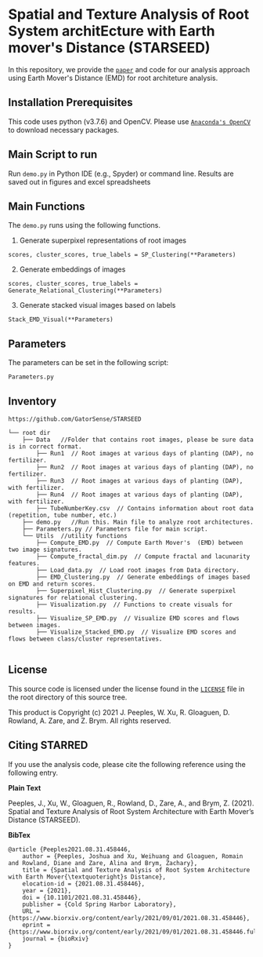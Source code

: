 # Spatial and Texture Analysis of Root System architEcture with Earth mover's Distance (STARSEED)


In this repository, we provide the [`paper`](https://www.biorxiv.org/content/10.1101/2021.08.31.458446v1) and code for our analysis approach using Earth Mover's Distance (EMD) for root architeture analysis.

## Installation Prerequisites

This code uses python (v3.7.6) and OpenCV. 
Please use [`Anaconda's OpenCV`](https://anaconda.org/conda-forge/opencv) to download necessary packages.

## Main Script to run

Run `demo.py` in Python IDE (e.g., Spyder) or command line.
Results are saved out in figures and excel spreadsheets

## Main Functions

The `demo.py` runs using the following functions. 

1. Generate superpixel representations of root images  

```scores, cluster_scores, true_labels = SP_Clustering(**Parameters)```

2. Generate embeddings of images

 ```scores, cluster_scores, true_labels = Generate_Relational_Clustering(**Parameters)```

3. Generate stacked visual images based on labels 

```Stack_EMD_Visual(**Parameters)```


## Parameters
The parameters can be set in the following script:

```Parameters.py```

## Inventory

```
https://github.com/GatorSense/STARSEED

└── root dir
    ├── Data   //Folder that contains root images, please be sure data is in correct format.
        ├── Run1  // Root images at various days of planting (DAP), no fertilizer.
        ├── Run2  // Root images at various days of planting (DAP), no fertilizer.
        ├── Run3  // Root images at various days of planting (DAP), with fertilizer.
        ├── Run4  // Root images at various days of planting (DAP), with fertilizer.
        ├── TubeNumberKey.csv  // Contains information about root data (repetition, tube number, etc.) 
    ├── demo.py   //Run this. Main file to analyze root architectures.
    ├── Parameters.py // Parameters file for main script.
    └── Utils  //utility functions
        ├── Compute_EMD.py  // Compute Earth Mover's  (EMD) between two image signatures.
        ├── Compute_fractal_dim.py  // Compute fractal and lacunarity features.
        ├── Load_data.py  // Load root images from Data directory.
        ├── EMD_Clustering.py  // Generate embeddings of images based on EMD and return scores.
        ├── Superpixel_Hist_Clustering.py  // Generate superpixel signatures for relational clustering. 
        ├── Visualization.py  // Functions to create visuals for results. 
        ├── Visualize_SP_EMD.py  // Visualize EMD scores and flows between images.
        ├── Visualize_Stacked_EMD.py  // Visualize EMD scores and flows between class/cluster representatives.
     
```

## License

This source code is licensed under the license found in the [`LICENSE`](LICENSE) file in the root directory of this source tree.

This product is Copyright (c) 2021 J. Peeples, W. Xu, R. Gloaguen, D. Rowland, A. Zare, and Z. Brym. All rights reserved.

## <a name="CitingHist"></a>Citing STARRED

If you use the analysis code, please cite the following reference using the following entry.

**Plain Text**

Peeples, J., Xu, W., Gloaguen, R., Rowland, D., Zare, A., and Brym, Z. (2021). 
Spatial and Texture Analysis of Root System Architecture with Earth Mover’s Distance (STARSEED).

**BibTex**
```
@article {Peeples2021.08.31.458446,
	author = {Peeples, Joshua and Xu, Weihuang and Gloaguen, Romain and Rowland, Diane and Zare, Alina and Brym, Zachary},
	title = {Spatial and Texture Analysis of Root System Architecture with Earth Mover{\textquoteright}s Distance},
	elocation-id = {2021.08.31.458446},
	year = {2021},
	doi = {10.1101/2021.08.31.458446},
	publisher = {Cold Spring Harbor Laboratory},
	URL = {https://www.biorxiv.org/content/early/2021/09/01/2021.08.31.458446},
	eprint = {https://www.biorxiv.org/content/early/2021/09/01/2021.08.31.458446.full.pdf},
	journal = {bioRxiv}
}
```

